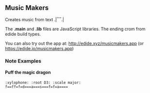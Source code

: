 ## Music Makers

Creates music from text  .|‾‾.|

The __.main__ and __.lib__ files are JavaScript libraries. The ending crom from edide build types.

You can also try out the app at: http://edide.xyz/musicmakers.app (or https://edide.io/musicmakers.app)

### Note Examples

#### Puff the magic dragon
```
:xylophone: :root D3: :scale major:
f==ff=f=d===a===s===f=f=a====
```